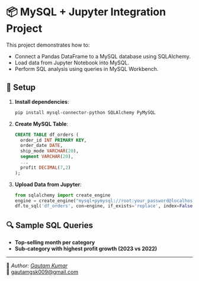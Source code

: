 
# 📦 MySQL + Jupyter Integration Project

This project demonstrates how to:

- Connect a Pandas DataFrame to a MySQL database using SQLAlchemy.
- Load data from Jupyter Notebook into MySQL.
- Perform SQL analysis using queries in MySQL Workbench.

## 🔧 Setup

1. **Install dependencies**:
   ```bash
   pip install mysql-connector-python SQLAlchemy PyMySQL
   ```

2. **Create MySQL Table**:
   ```sql
   CREATE TABLE df_orders (
     order_id INT PRIMARY KEY,
     order_date DATE,
     ship_mode VARCHAR(20),
     segment VARCHAR(20),
     ...
     profit DECIMAL(7,2)
   );
   ```

3. **Upload Data from Jupyter**:
   ```python
   from sqlalchemy import create_engine
   engine = create_engine("mysql+pymysql://root:your_password@localhost:3306/project1")
   df.to_sql('df_orders', con=engine, if_exists='replace', index=False)
   ```

## 🔍 Sample SQL Queries

- **Top-selling month per category**  
- **Sub-category with highest profit growth (2023 vs 2022)**



---

👤 *Author: [Gautam Kumar](https://www.linkedin.com/in/gautam-kumar-a83bb3223/)*  
📧 gautamgsk009@gmail.com
